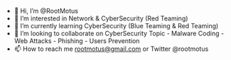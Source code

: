 - 👋 Hi, I’m @RootMotus
- 👀 I’m interested in Network & CyberSecurity (Red Teaming)
- 🌱 I’m currently learning CyberSecurity (Blue Teaming & Red Teaming)
- 🤝 I’m looking to collaborate on CyberSecurity Topic - Malware Coding - Web Attacks - Phishing - Users Prevention
- 📫 How to reach me rootmotus@gmail.com or Twitter @rootmotus

<!---
RootMotus/RootMotus is a ✨ special ✨ repository because its `README.md` (this file) appears on your GitHub profile.
You can click the Preview link to take a look at your changes.
--->
